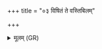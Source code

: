+++
title = "०३ विषितं ते वस्तिबिलम्"

+++
<details><summary>मूलम् (GR)</summary>

+++(PSK 20.40.3; PS 19.20.13 is repeated)+++विषितं ते वस्तिबिलम् इत्य् एका ॥
</details>